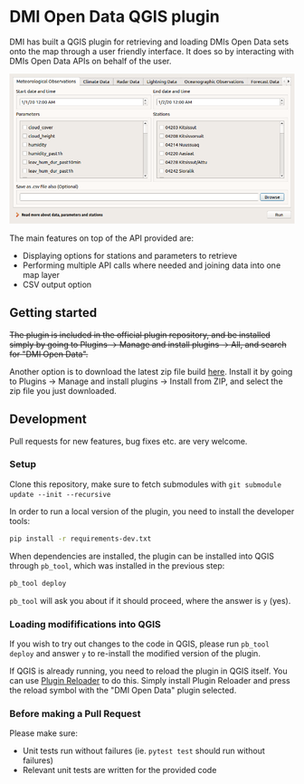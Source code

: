 # DMI Open Data QGIS plugin

DMI has built a QGIS plugin for retrieving and loading DMIs Open Data sets onto the map through a user friendly interface. It does so by interacting with DMIs Open Data APIs on behalf of the user.

![Plugin UI](qgis_plugin_ui.png)

The main features on top of the API provided are:
 - Displaying options for stations and parameters to retrieve
 - Performing multiple API calls where needed and joining data into one map layer
 - CSV output option

## Getting started

~~The plugin is included in the official plugin repository, and be installed simply by going to Plugins -> Manage and install plugins -> All, and search for "DMI Open Data".~~

Another option is to download the latest zip file build [here](TODO). Install it by going to Plugins -> Manage and install plugins -> Install from ZIP, and select the zip file you just downloaded.

## Development

Pull requests for new features, bug fixes etc. are very welcome.

### Setup

Clone this repository, make sure to fetch submodules with `git submodule update --init --recursive`

In order to run a local version of the plugin, you need to install the developer tools:
```bash
pip install -r requirements-dev.txt
```

When dependencies are installed, the plugin can be installed into QGIS through `pb_tool`, which was installed in the previous step:

```bash
pb_tool deploy
```

`pb_tool` will ask you about if it should proceed, where the answer is `y` (yes).

### Loading modififications into QGIS

If you wish to try out changes to the code in QGIS, please run `pb_tool deploy` and answer `y` to re-install the modified version of the plugin.

If QGIS is already running, you need to reload the plugin in QGIS itself. You can use [Plugin Reloader](https://plugins.qgis.org/plugins/plugin_reloader/) to do this. Simply install Plugin Reloader and press the reload symbol with the "DMI Open Data" plugin selected.

### Before making a Pull Request

Please make sure:
 - Unit tests run without failures (ie. `pytest test` should run without failures)
 - Relevant unit tests are written for the provided code